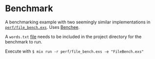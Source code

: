 # Benchmark
A benchmarking example with two seemingly similar implementations in [`perf/file_bench.exs`](https://github.com/Mdlkxzmcp/various_elixir/tree/master/learning/adopting_elixir/chapter_9/benchmark/perf/file_bench.exs). Uses [Benchee](https://github.com/PragTob/benchee).

A `words.txt` [file](https://github.com/dwyl/english-words/blob/master/words.txt) needs to be included in the project directory for the benchmark to run.

Execute with `$ mix run -r perf/file_bench.exs -e "FileBench.exs"`
